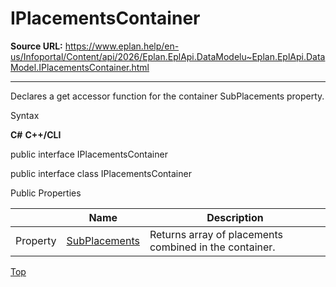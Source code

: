 # IPlacementsContainer

**Source URL:** https://www.eplan.help/en-us/Infoportal/Content/api/2026/Eplan.EplApi.DataModelu~Eplan.EplApi.DataModel.IPlacementsContainer.html

---

Declares a get accessor function for the container SubPlacements property.

Syntax

**C#**
**C++/CLI**


public interface IPlacementsContainer

public interface class IPlacementsContainer

Public Properties

|  | Name | Description |
| --- | --- | --- |
| Property | [SubPlacements](Eplan.EplApi.DataModelu~Eplan.EplApi.DataModel.IPlacementsContainer~SubPlacements.html) | Returns array of placements combined in the container. |

[Top](#top)
